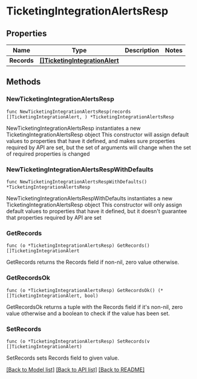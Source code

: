 # TicketingIntegrationAlertsResp

## Properties

Name | Type | Description | Notes
------------ | ------------- | ------------- | -------------
**Records** | [**[]TicketingIntegrationAlert**](TicketingIntegrationAlert.md) |  | 

## Methods

### NewTicketingIntegrationAlertsResp

`func NewTicketingIntegrationAlertsResp(records []TicketingIntegrationAlert, ) *TicketingIntegrationAlertsResp`

NewTicketingIntegrationAlertsResp instantiates a new TicketingIntegrationAlertsResp object
This constructor will assign default values to properties that have it defined,
and makes sure properties required by API are set, but the set of arguments
will change when the set of required properties is changed

### NewTicketingIntegrationAlertsRespWithDefaults

`func NewTicketingIntegrationAlertsRespWithDefaults() *TicketingIntegrationAlertsResp`

NewTicketingIntegrationAlertsRespWithDefaults instantiates a new TicketingIntegrationAlertsResp object
This constructor will only assign default values to properties that have it defined,
but it doesn't guarantee that properties required by API are set

### GetRecords

`func (o *TicketingIntegrationAlertsResp) GetRecords() []TicketingIntegrationAlert`

GetRecords returns the Records field if non-nil, zero value otherwise.

### GetRecordsOk

`func (o *TicketingIntegrationAlertsResp) GetRecordsOk() (*[]TicketingIntegrationAlert, bool)`

GetRecordsOk returns a tuple with the Records field if it's non-nil, zero value otherwise
and a boolean to check if the value has been set.

### SetRecords

`func (o *TicketingIntegrationAlertsResp) SetRecords(v []TicketingIntegrationAlert)`

SetRecords sets Records field to given value.



[[Back to Model list]](../README.md#documentation-for-models) [[Back to API list]](../README.md#documentation-for-api-endpoints) [[Back to README]](../README.md)


